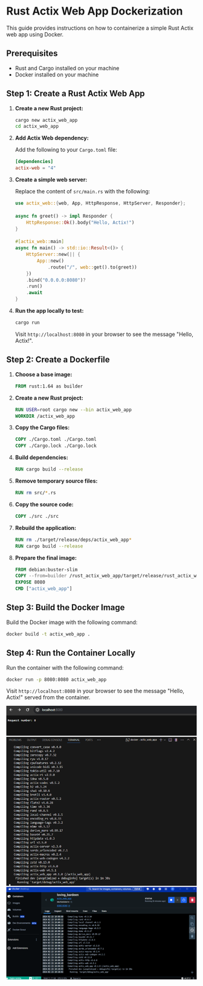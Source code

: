 
# Rust Actix Web App Dockerization

This guide provides instructions on how to containerize a simple Rust Actix web app using Docker.

## Prerequisites

- Rust and Cargo installed on your machine
- Docker installed on your machine

## Step 1: Create a Rust Actix Web App

1. **Create a new Rust project:**

   ```bash
   cargo new actix_web_app
   cd actix_web_app
   ```

2. **Add Actix Web dependency:**

   Add the following to your `Cargo.toml` file:

   ```toml
   [dependencies]
   actix-web = "4"
   ```

3. **Create a simple web server:**

   Replace the content of `src/main.rs` with the following:

   ```rust
   use actix_web::{web, App, HttpResponse, HttpServer, Responder};

   async fn greet() -> impl Responder {
       HttpResponse::Ok().body("Hello, Actix!")
   }

   #[actix_web::main]
   async fn main() -> std::io::Result<()> {
       HttpServer::new(|| {
           App::new()
               .route("/", web::get().to(greet))
       })
       .bind("0.0.0.0:8080")?
       .run()
       .await
   }
   ```

4. **Run the app locally to test:**

   ```bash
   cargo run
   ```

   Visit `http://localhost:8080` in your browser to see the message "Hello, Actix!".

## Step 2: Create a Dockerfile

1. **Choose a base image:**

   ```Dockerfile
   FROM rust:1.64 as builder
   ```

2. **Create a new Rust project:**

   ```Dockerfile
   RUN USER=root cargo new --bin actix_web_app
   WORKDIR /actix_web_app
   ```

3. **Copy the Cargo files:**

   ```Dockerfile
   COPY ./Cargo.toml ./Cargo.toml
   COPY ./Cargo.lock ./Cargo.lock
   ```

4. **Build dependencies:**

   ```Dockerfile
   RUN cargo build --release
   ```

5. **Remove temporary source files:**

   ```Dockerfile
   RUN rm src/*.rs
   ```

6. **Copy the source code:**

   ```Dockerfile
   COPY ./src ./src
   ```

7. **Rebuild the application:**

   ```Dockerfile
   RUN rm ./target/release/deps/actix_web_app*
   RUN cargo build --release
   ```

8. **Prepare the final image:**

   ```Dockerfile
   FROM debian:buster-slim
   COPY --from=builder /rust_actix_web_app/target/release/rust_actix_web_app /usr/local/bin/rust_actix_web_app
   EXPOSE 8080
   CMD ["actix_web_app"]
   ```

## Step 3: Build the Docker Image

Build the Docker image with the following command:

```bash
docker build -t actix_web_app .
```

## Step 4: Run the Container Locally

Run the container with the following command:

```bash
docker run -p 8080:8080 actix_web_app
```

Visit `http://localhost:8080` in your browser to see the message "Hello, Actix!" served from the container.

![Image Description](./images/Screenshot%202024-02-23%20191341.png)
![Image Description](./images/Screenshot%202024-02-23%20191033.png)
![Image Description](./images/Screenshot%202024-02-23%20191736.png)